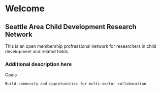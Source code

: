 # Welcome
## Seattle Area Child Development Research Network

This is an open membership profressional network for researchers in child development and related fields
### Additional description here

Goals
```markdown
Build community and opprotunities for multi-sector collaboration
